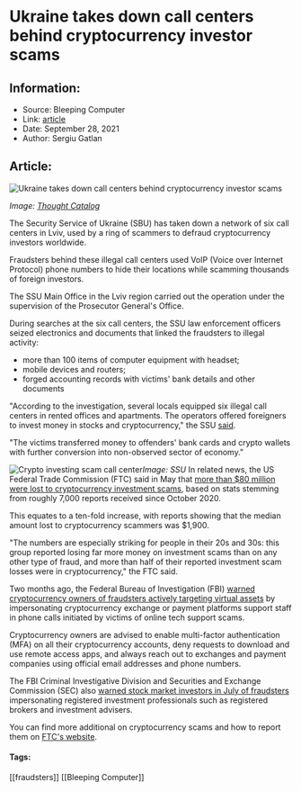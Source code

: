 # Ukraine takes down call centers behind cryptocurrency investor scams
### 

## Information:
+ Source: Bleeping Computer
+ Link: [article](https://www.bleepingcomputer.com/news/security/ukraine-takes-down-call-centers-behind-cryptocurrency-investor-scams/)
+ Date: September 28, 2021
+ Author: Sergiu Gatlan


## Article:
![Ukraine takes down call centers behind cryptocurrency investor scams](https://www.bleepstatic.com/content/hl-images/2021/09/28/Bitcoin-cryptocurrency.jpg)


*Image: [Thought Catalog](https://unsplash.com/@thoughtcatalog)*


The Security Service of Ukraine (SBU) has taken down a network of six call centers in Lviv, used by a ring of scammers to defraud cryptocurrency investors worldwide.


Fraudsters behind these illegal call centers used VoIP (Voice over Internet Protocol) phone numbers to hide their locations while scamming thousands of foreign investors.


The SSU Main Office in the Lviv region carried out the operation under the supervision of the Prosecutor General's Office.


During searches at the six call centers, the SSU law enforcement officers seized electronics and documents that linked the fraudsters to illegal activity:


* more than 100 items of computer equipment with headset;
* mobile devices and routers;
* forged accounting records with victims' bank details and other documents


"According to the investigation, several locals equipped six illegal call centers in rented offices and apartments. The operators offered foreigners to invest money in stocks and cryptocurrency," the SSU [said](https://ssu.gov.ua/en/novyny/sbu-blokuvala-merezhu-pidpilnykh-salltsentriv-dilky-obkradaly-inozemnykh-vkladnykiv-kryptovaliutnykh-birzh).


"The victims transferred money to offenders' bank cards and crypto wallets with further conversion into non-observed sector of economy." 



![Crypto investing scam call center](https://www.bleepstatic.com/images/news/u/1109292/2021/Crypto%20investing%20scam%20call%20center.jpg)*Image: SSU*
In related news, the US Federal Trade Commission (FTC) said in May that [more than $80 million were lost to cryptocurrency investment scams](https://www.bleepingcomputer.com/news/cryptocurrency/over-80-million-lost-to-cryptocurrency-investment-scams-since-october/), based on stats stemming from roughly 7,000 reports received since October 2020.


This equates to a ten-fold increase, with reports showing that the median amount lost to cryptocurrency scammers was $1,900.


"The numbers are especially striking for people in their 20s and 30s: this group reported losing far more money on investment scams than on any other type of fraud, and more than half of their reported investment scam losses were in cryptocurrency," the FTC said.


Two months ago, the Federal Bureau of Investigation (FBI) [warned cryptocurrency owners of fraudsters actively targeting virtual assets](https://www.bleepingcomputer.com/news/security/fbi-warns-cryptocurrency-owners-exchanges-of-ongoing-attacks/) by impersonating cryptocurrency exchange or payment platforms support staff in phone calls initiated by victims of online tech support scams.


Cryptocurrency owners are advised to enable multi-factor authentication (MFA) on all their cryptocurrency accounts, deny requests to download and use remote access apps, and always reach out to exchanges and payment companies using official email addresses and phone numbers.


The FBI Criminal Investigative Division and Securities and Exchange Commission (SEC) also [warned stock market investors in July of fraudsters](https://www.bleepingcomputer.com/news/security/fbi-warns-investors-of-fraudsters-posing-as-brokers-and-advisers/) impersonating registered investment professionals such as registered brokers and investment advisers.


You can find more additional on cryptocurrency scams and how to report them on [FTC's website](https://www.consumer.ftc.gov/articles/what-know-about-cryptocurrency-and-scams).




#### Tags:
[[fraudsters]] [[Bleeping Computer]]
